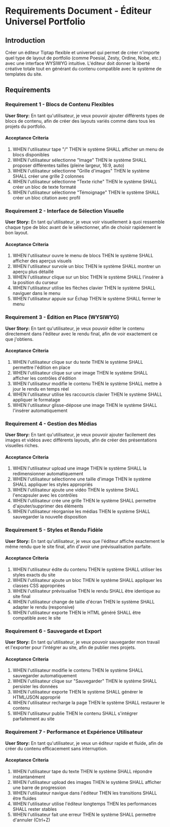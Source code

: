 # Requirements Document - Éditeur Universel Portfolio

## Introduction

Créer un éditeur Tiptap flexible et universel qui permet de créer n'importe quel type de layout de portfolio (comme Poesial, Zesty, Ordine, Nobe, etc.) avec une interface WYSIWYG intuitive. L'éditeur doit donner la liberté créative totale tout en générant du contenu compatible avec le système de templates du site.

## Requirements

### Requirement 1 - Blocs de Contenu Flexibles

**User Story:** En tant qu'utilisateur, je veux pouvoir ajouter différents types de blocs de contenu, afin de créer des layouts variés comme dans tous les projets du portfolio.

#### Acceptance Criteria

1. WHEN l'utilisateur tape "/" THEN le système SHALL afficher un menu de blocs disponibles
2. WHEN l'utilisateur sélectionne "Image" THEN le système SHALL proposer différentes tailles (pleine largeur, 16:9, auto)
3. WHEN l'utilisateur sélectionne "Grille d'images" THEN le système SHALL créer une grille 2 colonnes
4. WHEN l'utilisateur sélectionne "Texte riche" THEN le système SHALL créer un bloc de texte formaté
5. WHEN l'utilisateur sélectionne "Témoignage" THEN le système SHALL créer un bloc citation avec profil

### Requirement 2 - Interface de Sélection Visuelle

**User Story:** En tant qu'utilisateur, je veux voir visuellement à quoi ressemble chaque type de bloc avant de le sélectionner, afin de choisir rapidement le bon layout.

#### Acceptance Criteria

1. WHEN l'utilisateur ouvre le menu de blocs THEN le système SHALL afficher des aperçus visuels
2. WHEN l'utilisateur survole un bloc THEN le système SHALL montrer un aperçu plus détaillé
3. WHEN l'utilisateur clique sur un bloc THEN le système SHALL l'insérer à la position du curseur
4. WHEN l'utilisateur utilise les flèches clavier THEN le système SHALL naviguer dans le menu
5. WHEN l'utilisateur appuie sur Échap THEN le système SHALL fermer le menu

### Requirement 3 - Édition en Place (WYSIWYG)

**User Story:** En tant qu'utilisateur, je veux pouvoir éditer le contenu directement dans l'éditeur avec le rendu final, afin de voir exactement ce que j'obtiens.

#### Acceptance Criteria

1. WHEN l'utilisateur clique sur du texte THEN le système SHALL permettre l'édition en place
2. WHEN l'utilisateur clique sur une image THEN le système SHALL afficher les contrôles d'édition
3. WHEN l'utilisateur modifie le contenu THEN le système SHALL mettre à jour le rendu en temps réel
4. WHEN l'utilisateur utilise les raccourcis clavier THEN le système SHALL appliquer le formatage
5. WHEN l'utilisateur glisse-dépose une image THEN le système SHALL l'insérer automatiquement

### Requirement 4 - Gestion des Médias

**User Story:** En tant qu'utilisateur, je veux pouvoir ajouter facilement des images et vidéos avec différents layouts, afin de créer des présentations visuelles riches.

#### Acceptance Criteria

1. WHEN l'utilisateur upload une image THEN le système SHALL la redimensionner automatiquement
2. WHEN l'utilisateur sélectionne une taille d'image THEN le système SHALL appliquer les styles appropriés
3. WHEN l'utilisateur ajoute une vidéo THEN le système SHALL l'encapsuler avec les contrôles
4. WHEN l'utilisateur crée une grille THEN le système SHALL permettre d'ajouter/supprimer des éléments
5. WHEN l'utilisateur réorganise les médias THEN le système SHALL sauvegarder la nouvelle disposition

### Requirement 5 - Styles et Rendu Fidèle

**User Story:** En tant qu'utilisateur, je veux que l'éditeur affiche exactement le même rendu que le site final, afin d'avoir une prévisualisation parfaite.

#### Acceptance Criteria

1. WHEN l'utilisateur édite du contenu THEN le système SHALL utiliser les styles exacts du site
2. WHEN l'utilisateur ajoute un bloc THEN le système SHALL appliquer les classes CSS appropriées
3. WHEN l'utilisateur prévisualise THEN le rendu SHALL être identique au site final
4. WHEN l'utilisateur change de taille d'écran THEN le système SHALL adapter le rendu (responsive)
5. WHEN l'utilisateur exporte THEN le HTML généré SHALL être compatible avec le site

### Requirement 6 - Sauvegarde et Export

**User Story:** En tant qu'utilisateur, je veux pouvoir sauvegarder mon travail et l'exporter pour l'intégrer au site, afin de publier mes projets.

#### Acceptance Criteria

1. WHEN l'utilisateur modifie le contenu THEN le système SHALL sauvegarder automatiquement
2. WHEN l'utilisateur clique sur "Sauvegarder" THEN le système SHALL persister les données
3. WHEN l'utilisateur exporte THEN le système SHALL générer le HTML/JSON approprié
4. WHEN l'utilisateur recharge la page THEN le système SHALL restaurer le contenu
5. WHEN l'utilisateur publie THEN le contenu SHALL s'intégrer parfaitement au site

### Requirement 7 - Performance et Expérience Utilisateur

**User Story:** En tant qu'utilisateur, je veux un éditeur rapide et fluide, afin de créer du contenu efficacement sans interruption.

#### Acceptance Criteria

1. WHEN l'utilisateur tape du texte THEN le système SHALL répondre instantanément
2. WHEN l'utilisateur upload des images THEN le système SHALL afficher une barre de progression
3. WHEN l'utilisateur navigue dans l'éditeur THEN les transitions SHALL être fluides
4. WHEN l'utilisateur utilise l'éditeur longtemps THEN les performances SHALL rester stables
5. WHEN l'utilisateur fait une erreur THEN le système SHALL permettre d'annuler (Ctrl+Z)